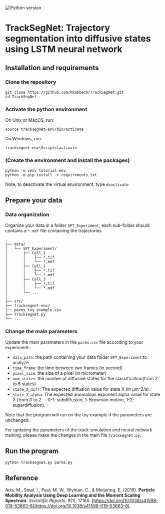 ![Python version](https://img.shields.io/badge/python-3.8-brightgreen.svg)

# TrackSegNet: Trajectory segmentation into diffusive states using LSTM neural network

## Installation and requirements

### Clone the repository
```
git clone https://github.com/hkabbech/TrackSegNet.git
cd TrackSegNet
```

### Activate the python environment

On Unix or MacOS, run:
```
source tracksegnet-env/bin/activate
```
On Windows, run:
```
tracksegnet-env\Scripts\activate
```

### (Create the environment and install the packages)
```
python -m venv tutorial-env
python -m pip install -r requirements.txt
```

Note, to deactivate the virtual environment, type `deactivate`

## Prepare your data

### Data organization

Organize your data in a folder `SPT_Experiment`, each sub-folder should contains a `*.mdf` file containing the trajectories.

```
.
├── data/
│   └── SPT_Experiment/
│       ├── Cell_1
│       │    ├── *.tif
│       │    └── *.mdf
│       ├── Cell_2
│       │    ├── *.tif
│       │    └── *.mdf
│       ├── Cell_3
│       │    ├── *.tif
│       │    └── *.mdf
│       └── ...
│
├── src/
├── tracksegnet-env/
├── parms_toy_example.csv
├── tracksegnet.py
└── ...
```

### Change the main parameters

Update the main parameters in the `parms.csv` file according to your experiment:

- `data_path`: the path containing your data folder `SPT_Experiment` to analyze
- `time_frame`: the time between two frames (in second)
- `pixel_size`: the size of a pixel (in micrometer)
- `num_states`: the number of diffusive states for the classification(from 2 to 6 states)
- `state_X_diff`: The expected diffusion value for state X (in μm^2/s).
- `state_X_alpha`: The expected anomalous exponent alpha value for state X (from 0 to 2 -- 0-1: subdiffusion, 1: Brownian motion, 1-2: superdiffusion).

Note that the program will run on the toy example if the parameters are unchanged.

For updating the parameters of the track simulation and neural network training, please make the changes in the main file `tracksegnet.py`.


## Run the program

```
python tracksegnet.py parms.py
```

## Reference

Arts, M., Smal, I., Paul, M. W., Wyman, C., & Meijering, E. (2019).
**Particle Mobility Analysis Using Deep Learning and the Moment Scaling Spectrum.** _Scientific Reports_, 9(1), 17160. [https://doi.org/10.1038/s41598-019-53663-8](https://doi.org/10.1038/s41598-019-53663-8).
